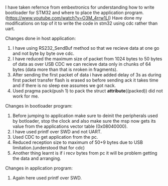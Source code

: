 I have taken refernce from embextronics for understanding how to write bootloader for STM32 and where to place the application program. (https://www.youtube.com/watch?v=O3M_4rrw1LI)
Have done my modifications on top of it to write the code in stm32 using cdc rather than uart.

Changes done in host application:
1. I have using RS232_SendBuf method so that we recieve data at one go and not byte by byte ove cdc.
2. I have reduced the maximum size of packet from 1024 bytes to 50 bytes of data as over USB CDC we can recieve data only in chunks of 64 bytes (data more than that is nroken in fragments).
3. After sending the first packet of data i have added delay of 3s as during first packet transfer flash is erased so before sending ack it takes time and if there is no sleep exe assumes we got nack.
4. Used pragma pack(push 1) to pack the struct __attribute__((packed)) did not work for me.
 
 Changes in bootloader program:
1. Before jumping to application make sure to deinit the peripherals used by botloader, stop the clock and also make sure the msp now gets its value from the applications vector table (0x08040000).
2. I have used printf over SWD and not UART.
3. Used CDC to get application from the pc.
4. Reduced reception size to maximum of 50+9 bytes due to USB limitation.(understood that for cdc)
5. Another thing learnt is if i recv bytes from pc it will be problem getting the data and arranging.

Changes in application program:
1. Again here used printf over SWD.
